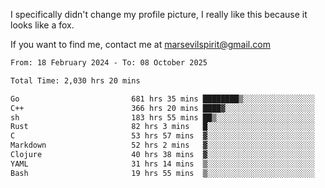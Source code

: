 I specifically didn't change my profile picture, I really like this because it looks like a fox.

If you want to find me, contact me at marsevilspirit@gmail.com

<!--START_SECTION:waka-->

```txt
From: 18 February 2024 - To: 08 October 2025

Total Time: 2,030 hrs 20 mins

Go                         681 hrs 35 mins ████████▒░░░░░░░░░░░░░░░░   33.57 %
C++                        366 hrs 20 mins ████▓░░░░░░░░░░░░░░░░░░░░   18.04 %
sh                         183 hrs 55 mins ██▒░░░░░░░░░░░░░░░░░░░░░░   09.06 %
Rust                       82 hrs 3 mins   █░░░░░░░░░░░░░░░░░░░░░░░░   04.04 %
C                          53 hrs 57 mins  ▓░░░░░░░░░░░░░░░░░░░░░░░░   02.66 %
Markdown                   52 hrs 2 mins   ▓░░░░░░░░░░░░░░░░░░░░░░░░   02.56 %
Clojure                    40 hrs 38 mins  ▓░░░░░░░░░░░░░░░░░░░░░░░░   02.00 %
YAML                       31 hrs 14 mins  ▒░░░░░░░░░░░░░░░░░░░░░░░░   01.54 %
Bash                       19 hrs 55 mins  ▒░░░░░░░░░░░░░░░░░░░░░░░░   00.98 %
```

<!--END_SECTION:waka-->
